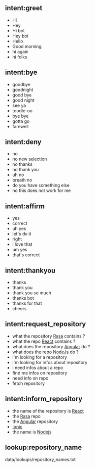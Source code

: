 ## intent:greet
- Hi
- Hey
- Hi bot
- Hey bot
- Hello
- Good morning
- hi again
- hi folks

## intent:bye
- goodbye
- goodnight
- good bye
- good night
- see ya
- toodle-oo
- bye bye
- gotta go
- farewell

## intent:deny
- no
- no new selection
- no thanks
- no thank you
- uh no
- breath no
- do you have something else
- no this does not work for me

## intent:affirm
- yes
- correct
- uh yes
- let's do it
- right
- i love that
- um yes 
- that's correct

## intent:thankyou
- thanks
- thank you
- thank you so much
- thanks bot
- thanks for that
- cheers

## intent:request_repository
- what the repository [Rasa](repository_name) contains ?
- what the repo [React](repository_name) contains ?
- what does the repository [Angular](repository_name) do ?
- what does the repo [NodeJs](repository_name) do ?
- i'm looking for a repository
- i'm looking for infos about repository
- i need infos about a repo
- find me infos on repository
- need info on repo
- fetch repository

## intent:inform_repository
- the name of the repository is [React](repository_name)
- the [Rasa](repository_name) repo
- the [Angular](repository_name) repository
- [Ionic](repository_name)
- the name is [Nodejs](repository_name)

## lookup:repository_name
data/lookups/repository_names.txt